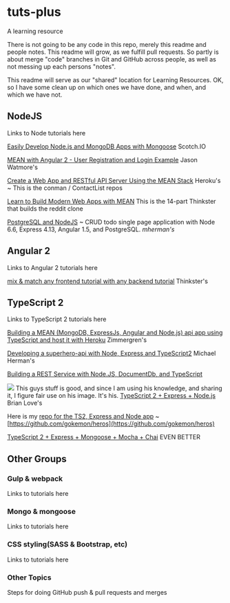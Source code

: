# tuts-plus
A learning resource 

There is not going to be any code in this repo, merely this readme and people notes.
This readme will grow, as we fulfill pull requests.
So partly is about merge "code" branches in Git and GitHub across people, as well as not messing up each persons "notes".

This readme will serve as our "shared" location for Learning Resources.
OK, so I have some clean up on which ones we have done, and when, and which we have not.

## NodeJS
Links to Node tutorials here

[Easily Develop Node.js and MongoDB Apps with Mongoose](https://scotch.io/tutorials/using-mongoosejs-in-node-js-and-mongodb-applications) Scotch.IO

[MEAN with Angular 2 - User Registration and Login Example](http://jasonwatmore.com/post/2017/02/22/mean-with-angular-2-user-registration-and-login-example-tutorial) Jason Watmore's

[Create a Web App and RESTful API Server Using the MEAN Stack](https://devcenter.heroku.com/articles/mean-apps-restful-api) Heroku's ~ 
This is the conman / ContactList repos

[Learn to Build Modern Web Apps with MEAN](https://thinkster.io/tutorials/mean-stack) This is the 14-part Thinkster that builds the reddit clone


[PostgreSQL and NodeJS](http://mherman.org/blog/2015/02/12/postgresql-and-nodejs/#.WNvZB28rLIV) ~ CRUD todo single page application with Node 6.6, Express 4.13, Angular 1.5, and PostgreSQL. *mherman's*



## Angular 2
Links to Angular 2 tutorials here

[mix & match any frontend tutorial with any backend tutorial](https://thinkster.io/tutorials/fullstack) Thinkster's 



## TypeScript 2
Links to TypeScript 2 tutorials here

[Building a MEAN (MongoDB, ExpressJs, Angular and Node.js) api app using TypeScript and host it with Heroku](https://zimmergren.net/building-a-mean-mongodb-expressjs-angular-and-node-js-api-app-using-typescript-and-host-it-with-heroku/) Zimmergren's 

[Developing a superhero-api with Node, Express and TypeScript2](http://mherman.org/blog/2016/11/05/developing-a-restful-api-with-node-and-typescript/#.WNvUZG8rLIU) Michael Herman's

[Building a REST Service with Node.JS, DocumentDb, and TypeScript](https://www.joshcarlisle.io/blog/2017/3/1/building-a-rest-service-with-nodejs-documentdb-and-typescript)


![](http://brianflove.com/images/banners/2016/typescript-2-express-mongoose-mocha-chai.jpg)
This guys stuff is good, and since I am using his knowledge, and sharing it, I figure fair use on his image. It's his. 
[TypeScript 2 + Express + Node.js](http://brianflove.com/2016/11/08/typescript-2-express-node/) Brian Love's

Here is my [repo for the TS2, Express and Node app](https://github.com/gokemon/heros) ~
[https://github.com/gokemon/heros](https://github.com/gokemon/heros)

[TypeScript 2 + Express + Mongoose + Mocha + Chai](http://brianflove.com/2016/11/11/typescript-2-express-mongoose-mocha-chai/) EVEN BETTER



## Other Groups

### Gulp & webpack
Links to tutorials here

### Mongo & mongoose
Links to tutorials here


### CSS styling(SASS & Bootstrap, etc)
Links to tutorials here



### Other Topics
Steps for doing GitHub push & pull requests and merges





